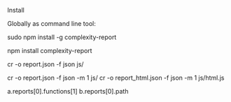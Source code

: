 
Install


Globally as command line tool:

sudo npm install -g complexity-report


npm install complexity-report



cr -o report.json -f json js/


cr -o report.json -f json -m 1  js/
cr -o report_html.json -f json -m 1  js/html.js






a.reports[0].functions[1]
b.reports[0].path
